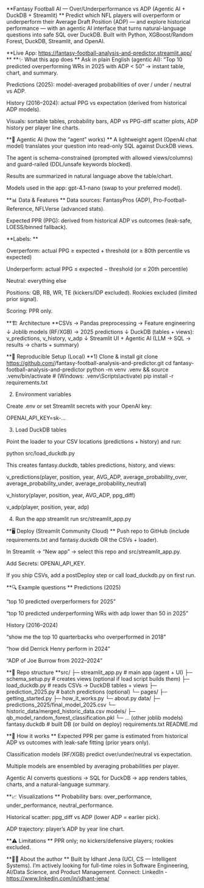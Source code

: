 **Fantasy Football AI — Over/Underperformance vs ADP (Agentic AI + DuckDB + Streamlit)
**
Predict which NFL players will overperform or underperform their Average Draft Position (ADP) — and explore historical performance — with an agentic AI interface that turns natural-language questions into safe SQL over DuckDB.
Built with Python, XGBoost/Random Forest, DuckDB, Streamlit, and OpenAI.

**Live App: https://fantasy-football-analysis-and-predictor.streamlit.app/
**
**✨ What this app does
**
Ask in plain English (agentic AI):
“Top 10 predicted overperforming WRs in 2025 with ADP < 50” → instant table, chart, and summary.

Predictions (2025): model-averaged probabilities of over / under / neutral vs ADP.

History (2016–2024): actual PPG vs expectation (derived from historical ADP models).

Visuals: sortable tables, probability bars, ADP vs PPG-diff scatter plots, ADP history per player line charts.

**🧠 Agentic AI (how the “agent” works)
**
A lightweight agent (OpenAI chat model) translates your question into read-only SQL against DuckDB views.

The agent is schema-constrained (prompted with allowed views/columns) and guard-railed (DDL/unsafe keywords blocked).

Results are summarized in natural language above the table/chart.

Models used in the app: gpt-4.1-nano (swap to your preferred model).

**📊 Data & Features
**
Data sources: FantasyPros (ADP), Pro-Football-Reference, NFLVerse (advanced stats).

Expected PPR (PPG): derived from historical ADP vs outcomes (leak-safe, LOESS/binned fallback).

**Labels: **

Overperform: actual PPG ≥ expected + threshold (or ≥ 80th percentile vs expected)

Underperform: actual PPG ≤ expected − threshold (or ≤ 20th percentile)

Neutral: everything else

Positions: QB, RB, WR, TE (kickers/IDP excluded). Rookies excluded (limited prior signal).

Scoring: PPR only.

**🏗️ Architecture
**CSVs → Pandas preprocessing → Feature engineering
         ↓
  Joblib models (RF/XGB) → 2025 predictions
         ↓
  DuckDB (tables + views): v_predictions, v_history, v_adp
         ↓
  Streamlit UI + Agentic AI (LLM → SQL → results → charts + summary)

**🧪 Reproducible Setup (Local)
**1) Clone & install
git clone https://github.com/<you>/fantasy-football-analysis-and-predictor.git
cd fantasy-football-analysis-and-predictor
python -m venv .venv && source .venv/bin/activate  # (Windows: .venv\Scripts\activate)
pip install -r requirements.txt

2) Environment variables

Create .env or set Streamlit secrets with your OpenAI key:

OPENAI_API_KEY=sk-...

3) Load DuckDB tables

Point the loader to your CSV locations (predictions + history) and run:

python src/load_duckdb.py

This creates fantasy.duckdb, tables predictions, history, and views:

v_predictions(player, position, year, AVG_ADP, average_probability_over, average_probability_under, average_probability_neutral)

v_history(player, position, year, AVG_ADP, ppg_diff)

v_adp(player, position, year, adp)

4) Run the app
streamlit run src/streamlit_app.py

**🖥️ Deploy (Streamlit Community Cloud)
**
Push repo to GitHub (include requirements.txt and fantasy.duckdb OR the CSVs + loader).

In Streamlit → “New app” → select this repo and src/streamlit_app.py.

Add Secrets: OPENAI_API_KEY.

If you ship CSVs, add a postDeploy step or call load_duckdb.py on first run.

**🔍 Example questions
**
Predictions (2025)

“top 10 predicted overperformers for 2025”

“top 10 predicted underperforming WRs with adp lower than 50 in 2025”

History (2016–2024)

“show me the top 10 quarterbacks who overperformed in 2018”

“how did Derrick Henry perform in 2024”

“ADP of Joe Burrow from 2022–2024”

**📁 Repo structure
**src/
  ├─ streamlit_app.py        # main app (agent + UI)
  ├─ schema_setup.py         # creates views (optional if load script builds them)
  ├─ load_duckdb.py          # reads CSVs -> DuckDB tables + views
  ├─ prediction_2025.py      # batch predictions (optional)
  └─ pages/
      ├─ getting_started.py
      ├─ how_it_works.py
      └─ about.py
data/
  ├─ predictions_2025/final_model_2025.csv
  └─ historic_data/merged_historic_data.csv
models/
  ├─ qb_model_random_forest_classification.pkl
  └─ ... (other joblib models)
fantasy.duckdb               # built DB (or build on deploy)
requirements.txt
README.md

**🧩 How it works
**
Expected PPR per game is estimated from historical ADP vs outcomes with leak-safe fitting (prior years only).

Classification models (RF/XGB) predict over/under/neutral vs expectation.

Multiple models are ensembled by averaging probabilities per player.

Agentic AI converts questions → SQL for DuckDB → app renders tables, charts, and a natural-language summary.

**📈 Visualizations
**
Probability bars: over_performance, under_performance, neutral_performance.

Historical scatter: ppg_diff vs ADP (lower ADP = earlier pick).

ADP trajectory: player’s ADP by year line chart.

**⚠️ Limitations
**
PPR only; no kickers/defensive players; rookies excluded.

**🙋‍♂️ About the author
**
Built by Idhant Jena (UCI, CS — Intelligent Systems).
I’m actively looking for full-time roles in Software Engineering, AI/Data Science, and Product Management.
Connect: LinkedIn - https://www.linkedin.com/in/idhant-jena/
